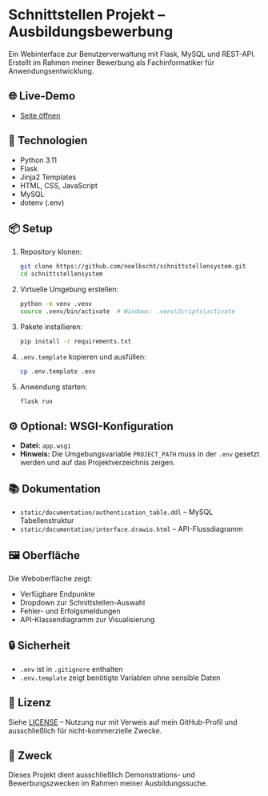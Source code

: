 # Schnittstellen Projekt – Ausbildungsbewerbung

Ein Webinterface zur Benutzerverwaltung mit Flask, MySQL und REST-API. Erstellt im Rahmen meiner Bewerbung als Fachinformatiker für Anwendungsentwicklung.

## 🌐 Live-Demo
- [Seite öffnen](https://nbauschat.eu.pythonanywhere.com)

## 🔧 Technologien

- Python 3.11  
- Flask  
- Jinja2 Templates  
- HTML, CSS, JavaScript  
- MySQL  
- dotenv (.env)

## 📦 Setup

1. Repository klonen:
   ```bash
   git clone https://github.com/noelbscht/schnittstellensystem.git
   cd schnittstellensystem
   ```

2. Virtuelle Umgebung erstellen:
   ```bash
   python -m venv .venv
   source .venv/bin/activate  # Windows: .venv\Scripts\activate
   ```

3. Pakete installieren:
   ```bash
   pip install -r requirements.txt
   ```

4. `.env.template` kopieren und ausfüllen:
   ```bash
   cp .env.template .env
   ```

5. Anwendung starten:
   ```bash
   flask run
   ```

## ⚙️ Optional: WSGI-Konfiguration
- **Datei:** `app.wsgi`  
- **Hinweis:** Die Umgebungsvariable `PROJECT_PATH` muss in der `.env` gesetzt werden und auf das Projektverzeichnis zeigen.

## 📚 Dokumentation

- `static/documentation/authentication_table.ddl` – MySQL Tabellenstruktur  
- `static/documentation/interface.drawio.html` – API-Flussdiagramm  


## 🖼️ Oberfläche

Die Weboberfläche zeigt:
- Verfügbare Endpunkte
- Dropdown zur Schnittstellen-Auswahl
- Fehler- und Erfolgsmeldungen
- API-Klassendiagramm zur Visualisierung

## 🔒 Sicherheit

- `.env` ist in `.gitignore` enthalten  
- `.env.template` zeigt benötigte Variablen ohne sensible Daten

## 📄 Lizenz

Siehe [LICENSE](LICENSE) – Nutzung nur mit Verweis auf mein GitHub-Profil und ausschließlich für nicht-kommerzielle Zwecke.

## 🎯 Zweck

Dieses Projekt dient ausschließlich Demonstrations- und Bewerbungszwecken im Rahmen meiner Ausbildungssuche.
